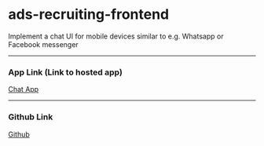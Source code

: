 # ads-recruiting-frontend
Implement a chat UI for mobile devices similar to e.g. Whatsapp or Facebook messenger

---
### App Link (Link to hosted app)

[Chat App](http://desireedesario.com/ads-recruiting-frontend/#/)

---
### Github Link 

[Github](https://github.com/desireedesario/ads-recruiting-frontend)

